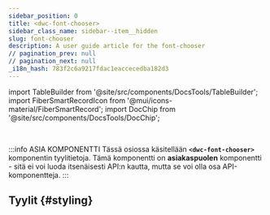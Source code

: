 ```yaml
---
sidebar_position: 0
title: <dwc-font-chooser>
sidebar_class_name: sidebar--item__hidden
slug: font-chooser
description: A user guide article for the font-chooser
// pagination_prev: null
// pagination_next: null
_i18n_hash: 783f2c6a9217fdac1eaccecedba182d3
---
```

import TableBuilder from '@site/src/components/DocsTools/TableBuilder';
import FiberSmartRecordIcon from '@mui/icons-material/FiberSmartRecord';
import DocChip from '@site/src/components/DocsTools/DocChip';

<DocChip chip='scoped' />

<br />

:::info ASIA KOMPONENTTI
Tässä osiossa käsitellään **`<dwc-font-chooser>`** komponentin tyylitietoja. Tämä komponentti on **asiakaspuolen** komponentti - sitä ei voi luoda itsenäisesti API:n kautta, mutta se voi olla osa API-komponentteja.
:::

## Tyylit {#styling}

<TableBuilder name="dwc-font-chooser" clientComponent />

